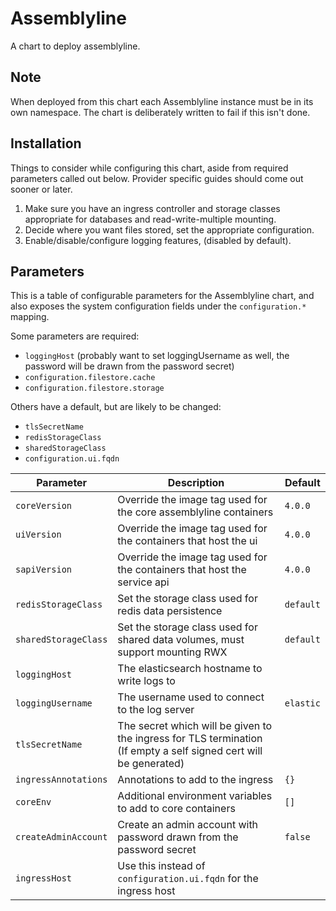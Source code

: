 Assemblyline
============

A chart to deploy assemblyline.

Note
----

When deployed from this chart each Assemblyline instance must be in its own 
namespace. The chart is deliberately written to fail if this isn't done. 

Installation
------------

Things to consider while configuring this chart, aside from 
required parameters called out below. Provider specific guides 
should come out sooner or later.

1. Make sure you have an ingress controller and storage classes appropriate 
   for databases and read-write-multiple mounting.
2. Decide where you want files stored, set the appropriate configuration.
3. Enable/disable/configure logging features, (disabled by default).

Parameters
----------

This is a table of configurable parameters for the Assemblyline chart, and also exposes
the system configuration fields under the `configuration.*` mapping.

Some parameters are required:
 - `loggingHost` (probably want to set loggingUsername as well, the password will be drawn from the password secret)
 - `configuration.filestore.cache`
 - `configuration.filestore.storage`

Others have a default, but are likely to be changed:
 - `tlsSecretName`
 - `redisStorageClass`
 - `sharedStorageClass`
 - `configuration.ui.fqdn`


| Parameter                                   | Description                                                                                               | Default
| ------------------------------------------- | --------------------------------------------------------------------------------------------------------- | ---------------
| `coreVersion`                               | Override the image tag used for the core assemblyline containers                                          | `4.0.0`
| `uiVersion`                                 | Override the image tag used for the containers that host the ui                                           | `4.0.0`
| `sapiVersion`                               | Override the image tag used for the containers that host the service api                                  | `4.0.0`
| `redisStorageClass`                         | Set the storage class used for redis data persistence                                                     | `default`
| `sharedStorageClass`                        | Set the storage class used for shared data volumes, must support mounting RWX                             | `default`
| `loggingHost`                               | The elasticsearch hostname to write logs to
| `loggingUsername`                           | The username used to connect to the log server                                                            | `elastic`
| `tlsSecretName`                             | The secret which will be given to the ingress for TLS termination <br> (If empty a self signed cert will be generated) | 
| `ingressAnnotations`                        | Annotations to add to the ingress                                       | `{}`
| `coreEnv`                                   | Additional environment variables to add to core containers              | `[]`
| `createAdminAccount`                        | Create an admin account with password drawn from the password secret    | `false`
| `ingressHost`                               | Use this instead of `configuration.ui.fqdn` for the ingress host       | 

